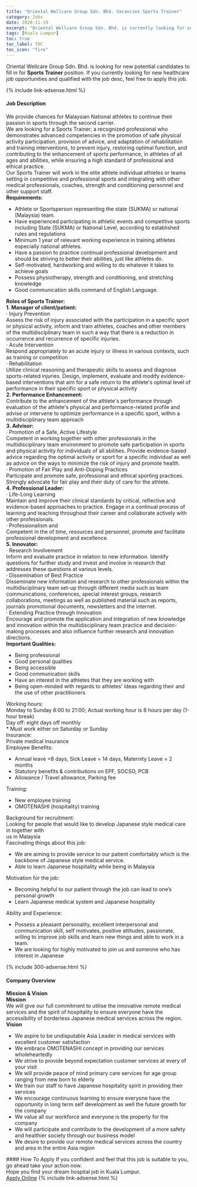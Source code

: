 ```yaml
---
title: "Oriental Wellcare Group Sdn. Bhd. Vacancies Sports Trainer" 
category: Jobs 
date: 2020-11-19 
excerpt: "Oriental Wellcare Group Sdn. Bhd. is currently looking for suitable person to fill in the Sports Trainer which positioned at Kuala Lumpur" 
tags: [Kuala Lumpur] 
toc: true 
toc_label: TOC 
toc_icon: "fire" 
--- 
```


<p>Oriental Wellcare Group Sdn. Bhd. is looking for new potential candidates to fill in for <b>Sports Trainer</b> position. If you currently looking for new healthcare job opportunities and qualified with the job desc, feel free to apply this job.
</p>{% include link-adsense.html %} 
<div><div><div><h4>Job Description</h4></div></div><div><div><span><div><div>We provide chances for Malaysian National athletes to continue their passion in sports through the second carrier.</div><div>We are looking for a Sports Trainer; a recognized professional who demonstrates advanced competencies in the promotion of safe physical activity participation, provision of advice, and adaptation of rehabilitation and training interventions, to prevent injury, restoring optimal function, and contributing to the enhancement of sports performance, in athletes of all ages and abilities, while ensuring a high standard of professional and ethical practice.</div><div>Our Sports Trainer will work in the elite athlete individual athletes or teams setting in competitive and professional sports and integrating with other medical professionals, coaches, strength and conditioning personnel and other support staff.</div><div><strong>Requirements:</strong></div><ul><li>Athlete or Sportsperson representing the state (SUKMA) or national (Malaysia) team.</li><li>Have experienced participating in athletic events and competitive sports including State (SUKMA) or National Level, according to established rules and regulations</li><li>Minimum 1 year of relevant working experience in training athletes especially national athletes.</li><li>Have a passion to practice continual professional development and should be striving to better their abilities, just like athletes do.</li><li>Self-motivated, hardworking and willing to do whatever it takes to achieve goals</li><li>Possess physiotherapy, strength and conditioning, and stretching knowledge</li><li>Good communication skills command of English Language.</li></ul><div><strong>Roles of Sports Trainer:</strong></div><div><strong>1.&#160;Manager of client/patient:</strong></div><div>&#183; Injury Prevention</div><div>Assess the risk of injury associated with the participation in a specific sport or physical activity, inform and train athletes, coaches and other members of the multidisciplinary team in such a way that there is a reduction in occurrence and recurrence of specific injuries.</div><div>&#183; Acute Intervention</div><div>Respond appropriately to an acute injury or illness in various contexts, such as training or competition</div><div>&#183; Rehabilitation</div><div>Utilize clinical reasoning and therapeutic skills to assess and diagnose sports-related injuries. Design, implement, evaluate and modify evidence-based interventions that aim for a safe return to the athlete's optimal level of performance in their specific sport or physical activity</div><div><strong>2.&#160;Performance Enhancement:</strong></div><div>Contribute to the enhancement of the athlete's performance through evaluation of the athlete's physical and performance-related profile and advise or intervene to optimize performance in a specific sport, within a multidisciplinary team approach</div><div><strong>3.&#160;Advisor:</strong></div><div>&#183; Promotion of a Safe, Active Lifestyle</div><div>Competent in working together with other professionals in the multidisciplinary team environment to promote safe participation in sports and physical activity for individuals of all abilities. Provide evidence-based advice regarding the optimal activity or sport for a specific individual as well as advice on the ways to minimize the risk of injury and promote health.</div><div>&#183; Promotion of Fair Play and Anti-Doping Practices</div><div>Participate and promote safe, professional and ethical sporting practices. Strongly advocate for fair play and their duty of care for the athlete.</div><div><strong>4.&#160;Professional Leader:</strong></div><div>&#183; Life-Long Learning</div><div>Maintain and improve their clinical standards by critical, reflective and evidence-based approaches to practice. Engage in a continual process of learning and teaching throughout their career and collaborate actively with other professionals.</div><div>&#183; Professionalism and</div><div>Competent in the of time, resources and personnel, promote and facilitate professional development and excellence.</div><div><strong>5.&#160;Innovator:</strong></div><div>&#183; Research Involvement</div><div>Inform and evaluate practice in relation to new information. Identify questions for further study and invest and involve in research that addresses these questions at various levels.</div><div>&#183; Dissemination of Best Practice</div><div>Disseminate new information and research to other professionals within the multidisciplinary team set-up through different media such as team communications, conferences, special interest groups, research collaborations, meetings as well as published material such as reports, journals promotional documents, newsletters and the internet.</div><div>&#183; Extending Practice through Innovation</div><div>Encourage and promote the application and integration of new knowledge and innovation within the multidisciplinary team practice and decision-making processes and also influence further research and innovation directions.</div><div><strong>Important Qualities:</strong></div><ul><li>Being professional</li><li>Good personal qualities</li><li>Being accessible</li><li>Good communication skills</li><li>Have an interest in the athletes that they are working with</li><li>Being open-minded with regards to athletes' ideas regarding their and the use of other practitioners</li></ul><div>Working hours:</div><div>Monday to Sunday 8:00 to 21:00; Actual working hour is 8 hours per day (1-hour break)</div><div>Day off: eight days off monthly</div><div>* Must work either on Saturday or Sunday</div><div>Insurance:</div><div>Private medical insurance</div><div>Employee Benefits:</div><ul><li>Annual leave =8 days, Sick Leave = 14 days, Maternity Leave = 2 months</li><li>Statutory benefits &amp; contributions on EPF, SOCSO, PCB</li><li>Allowance / Travel allowance, Parking fee</li></ul><div>Training:</div><ul><li>New employee training</li><li>OMOTENASHI (hospitality) training</li></ul><div>Background for recruitment:</div><div>Looking for people that would like to develop Japanese style medical care in together with</div><div>us in Malaysia</div><div>Fascinating things about this job:</div><ul><li>We are aiming to provide service to our patient comfortably which is the backbone of Japanese style medical service.</li><li>Able to learn Japanese hospitality while being in Malaysia</li></ul><div>Motivation for the job:</div><ul><li>Becoming helpful to our patient through the job can lead to one&#8217;s personal growth</li><li>Learn Japanese medical system and Japanese hospitality</li></ul><div>Ability and Experience:</div><ul><li>Possess a pleasant personality, excellent interpersonal and communication skill, self motivates, positive attitudes, passionate, willing to improve job skills and learn new things and able to work in a team.</li><li>We are looking for highly motivated to join us and someone who has interest in Japanese</li></ul></div></span></div></div></div> 
{% include 300-adsense.html %} 
<div><div><div><h4>Company Overview</h4></div></div><div><div><span><div><div>
<div><strong>Mission &amp; Vision</strong></div>
<div><strong>Mission</strong></div>
<div>We will give our full commitment to utilise the innovative remote medical services and the spirit of hospitality to ensure everyone have the accessibility of borderless Japanese medical services across the region.</div>
<div><strong>Vision</strong></div>
<ul>
<li>We aspire to be undisputable Asia Leader in medical services with excellent customer satisfaction</li>
<li>We embrace OMOTENASHI concept in providing our services wholeheartedly</li>
<li>We strive to provide beyond expectation customer services at every of your visit</li>
<li>We will provide peace of mind primary care services for age group ranging from new born to elderly</li>
<li>We train our staff to have Japanese hospitality spirit in providing their services</li>
<li>We encourage continuous learning to ensure everyone have the opportunity in long term self development as well the future growth for the company</li>
<li>We value all our workforce and everyone is the property for the company</li>
<li>We will participate and contribute to the development of a more safety and healthier society through our business model</li>
<li>We desire to provide our remote medical services across the country and area in the entire Asia region</li>
</ul>
</div></div></span></div></div></div> 
#### How To Apply 
If you confident and feel that this job is suitable to you, go ahead take your action now. <br/> 
Hope you find your dream hospital job in Kuala Lumpur. <br/> 
<a href="https://www.jobstreet.com.my/en/job/sports-trainer-4418128?jobId=jobstreet-my-job-4418128&sectionRank=16&token=0~b6067a6c-f028-43c8-9f88-ef3f8fa9ed94&fr=SRP%20View%20In%20New%20Ta" class="btn btn--warning" target="_blank" rel="nofollow noopenner">Apply Online</a> 
{% include link-adsense.html %} 